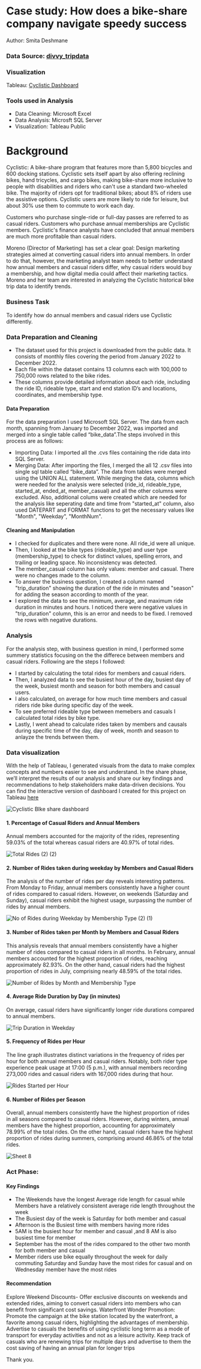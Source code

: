 # Case study: How does a bike-share company navigate speedy success
Author: Smita Deshmane
### Data Source: [divvy_tripdata](https://divvy-tripdata.s3.amazonaws.com/index.html)
### Visualization
Tableau: [Cyclistic Dashboard](https://public.tableau.com/app/profile/smita.deshmane4857/viz/CyclisticBikeshareDataAnalysis_17055498717670/Bike-ShareAnalysis#1)
### Tools used in Analysis
* Data Cleaning: Microsoft Excel   
* Data Analysis: Microsft SQL Server   
* Visualization: Tableau Public

# Background
Cyclistic: A bike-share program that features more than 5,800 bicycles and 600 docking stations. Cyclistic sets itself apart by also offering reclining bikes, hand tricycles, and cargo bikes, making bike-share more inclusive to people with disabilities and riders who can't use a standard two-wheeled bike. The majority of riders opt for traditional bikes; about 8% of riders use the assistive options. Cyclistic users are more likely to ride for leisure, but about 30% use them to commute to work each day.

Customers who purchase single-ride or full-day passes are referred to as casual riders. Customers who purchase annual memberships are Cyclistic members. Cyclistic's finance analysts have concluded that annual members are much more profitable than casual riders.

Moreno (Director of Marketing) has set a clear goal: Design marketing strategies aimed at converting casual riders into annual members. In order to do that, however, the marketing analyst team needs to better understand how annual members and casual riders differ, why casual riders would buy a membership, and how digital media could affect their marketing tactics. Moreno and her team are interested in analyzing the Cyclistic historical bike trip data to identify trends.
### Business Task
To identify how do annual members and casual riders use Cyclistic differently.
### Data Preparation and Cleaning
* The dataset used for this project is downloaded from the public data. It consists of monthly files covering the period from January 2022 to December 2022.
* Each file within the dataset contains 13 columns each with 100,000 to 750,000 rows related to the bike rides.
* These columns provide detailed information about each ride, including the ride ID, rideable type, start and end station ID’s and locations, coordinates, and membership type.
#### Data Preparation
For the data preparation I used Microsoft SQL Server. The data from each month, spanning from January to December 2022, was imported and merged into a single table called “bike_data”.The steps involved in this process are as follows:

* Importing Data: I imported all the .cvs files containing the ride data into SQL Server.
* Merging Data: After importing the files, I merged the all 12 .csv files into single sql table called “bike_data”. The data from tables were merged using the UNION ALL statement. While merging the data, columns which were needed for the analysis were selected (ride_id, rideable_type, started_at, ended_at, member_casual) and all the other columns were excluded. Also, additional colums were created which are needed for the analysis like seperating date and time from "started_at" column, also used DATEPART and FORMAT functions to get the necessary values like "Month", "Weekday", "MonthNum".
#### Cleaning and Manipulation
* I checked for duplicates and there were none. All ride_id were all unique.
* Then, I looked at the bike types (rideable_type) and user type (membership_type) to check for distinct values, spelling errors, and trailing or leading space. No inconsistency was detected.
* The member_casual column has only values: member and casual. There were no changes made to the column.
* To answer the business question, I created a column named "trip_duration" showing the duration of the ride in minutes and "season" for adding the season according to month of the year.
* I explored the data to see the minimum, average, and maximum ride duration in minutes and hours. I noticed there were negative values in "trip_duration" column, this is an error and needs to be fixed. I removed the rows with negative durations.
### Analysis
For the analysis step, with business question in mind, I performed some summery statistics focusing on the the differece between members and casual riders. Following are the steps I followed:
* I started by calculating the total rides for members and casual riders.
* Then, I analyzed data to see the busiest hour of the day, busiest day of the week, busiest month and season for both members and casual users.
* I also calculated, on average for how much time members and casual riders ride bike during specific day of the week. 
* To see preferred rideable type between memebers and casuals I calculated total rides by bike type.
* Lastly, I went ahead to calculate rides taken by members and causals during specific time of the day, day of week, month and season to anlayze the  trends between them.
### Data visualization
With the help of Tableau, I generated visuals from the data to make complex concepts and numbers easier to see and understand.
In the share phase, we’ll interpret the results of our analysis and share our key findings and recommendations to help stakeholders make data-driven decisions.
You can find the interactive version of dashboard I created for this project on Tableau [here](https://public.tableau.com/app/profile/smita.deshmane4857/viz/CyclisticBikeshareDataAnalysis_17055498717670/CyclisticBIkesharedashboard)

![Cyclistic BIke share dashboard](https://github.com/smita-deshmane/Bike-Share-Data-Analysis/assets/127545460/85e3fe9e-9200-4352-83d2-2cbd8d401683)

#### 1. Percentage of Casual Riders and Annual Members
Annual members accounted for the majority of the rides, representing 59.03% of the total whereas casual riders are 40.97% of total rides.

![Total Rides (2) (2)](https://github.com/smita-deshmane/Bike-Share-Data-Analysis/assets/127545460/4debdd7d-5edd-4830-ac06-6b8611c17055)
#### 2. Number of Rides taken during weekday by Members and Casual Riders
The analysis of the number of rides per day reveals interesting patterns. From Monday to Friday, annual members consistently have a higher count of rides compared to casual riders. However, on weekends (Saturday and Sunday), casual riders exhibit the highest usage, surpassing the number of rides by annual members.


![No of Rides during Weekday by Membership Type (2) (1)](https://github.com/smita-deshmane/Bike-Share-Data-Analysis/assets/127545460/56aa67ac-4516-4d78-9e1d-8db9fbe5ff32)

#### 3. Number of Rides taken per Month by Members and Casual Riders
This analysis reveals that annual members consistently have a higher number of rides compared to casual riders in all months. In February, annual members accounted for the highest proportion of rides, reaching approximately 82.93%. On the other hand, casual riders had the highest proportion of rides in July, comprising nearly 48.59% of the total rides.

![Number of Rides by Month and Membership Type](https://github.com/smita-deshmane/Bike-Share-Data-Analysis/assets/127545460/be16e97b-c4db-40da-9ad8-0bca12f1111c)

#### 4. Average Ride Duration by Day (in minutes)
On average, casual riders have significantly longer ride durations compared to annual members.

![Trip Duration in Weekday ](https://github.com/smita-deshmane/Bike-Share-Data-Analysis/assets/127545460/45002335-1568-4581-8573-ac75b951af8f)

#### 5. Frequency of Rides per Hour
The line graph illustrates distinct variations in the frequency of rides per hour for both annual members and casual riders. Notably, both rider type experience peak usage at 17:00 (5 p.m.), with annual members recording 273,000 rides and casual riders with 167,000 rides during that hour.

![Rides Started per Hour](https://github.com/smita-deshmane/Bike-Share-Data-Analysis/assets/127545460/d95f8607-4f17-4092-8a1a-b64c014d09c6)

#### 6. Number of Rides per Season
Overall, annual members consistently have the highest proportion of rides in all seasons compared to casual riders. However, during winters, annual members have the highest proportion, accounting for approximately 78.99% of the total rides. On the other hand, casual riders have the highest proportion of rides during summers, comprising around 46.86% of the total rides.


![Sheet 8](https://github.com/smita-deshmane/Bike-Share-Data-Analysis/assets/127545460/2269d49d-3599-4810-b8a4-6984920c6e06)

### Act Phase:
#### Key Findings

* The Weekends have the longest Average ride length for casual while
Members have a relatively consistent average ride length throughout the week
* The Busiest day of the week is Saturday for both member and casual
* Afternoon is the Busiest time with members having more rides
* 5AM is the busiest hour for member and casual ,and 8 AM is also busiest time for member
* September has the most of the rides compared to the other two month for both member and casual
* Member riders use bike equally throughout the week for daily commuting
Saturday and Sunday have the most rides for casual and on Wednesday member have the most rides

#### Recommendation

Explore Weekend Discounts- Offer exclusive discounts on weekends and extended rides, aiming to convert casual riders into members who can benefit from significant cost savings.
Waterfront Wonder Promotion: Promote the campaign at the bike station located by the waterfront, a favorite among casual riders, highlighting the advantages of membership.
Advertise to casuals the benefits of using cyclistic long term as a mode of transport for everyday activities and not as a leisure activity. Keep track of casuals who are renewing trips for multiple days and advertise to them the cost saving of having an annual plan for longer trips

Thank you.
